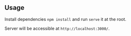 ## Usage ##

Install dependencies `npm install` and run `serve` it at the root.

Server will be accessible at `http://localhost:3000/`.